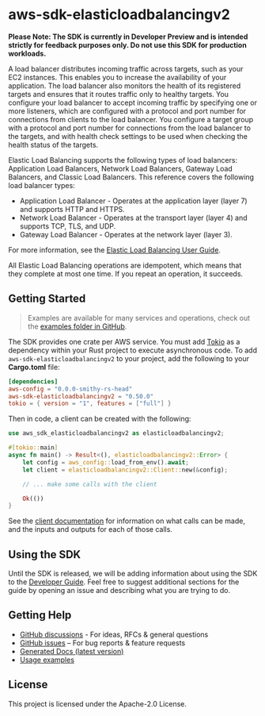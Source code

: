 # aws-sdk-elasticloadbalancingv2

**Please Note: The SDK is currently in Developer Preview and is intended strictly for
feedback purposes only. Do not use this SDK for production workloads.**

A load balancer distributes incoming traffic across targets, such as your EC2 instances. This enables you to increase the availability of your application. The load balancer also monitors the health of its registered targets and ensures that it routes traffic only to healthy targets. You configure your load balancer to accept incoming traffic by specifying one or more listeners, which are configured with a protocol and port number for connections from clients to the load balancer. You configure a target group with a protocol and port number for connections from the load balancer to the targets, and with health check settings to be used when checking the health status of the targets.

Elastic Load Balancing supports the following types of load balancers: Application Load Balancers, Network Load Balancers, Gateway Load Balancers, and Classic Load Balancers. This reference covers the following load balancer types:
  - Application Load Balancer - Operates at the application layer (layer 7) and supports HTTP and HTTPS.
  - Network Load Balancer - Operates at the transport layer (layer 4) and supports TCP, TLS, and UDP.
  - Gateway Load Balancer - Operates at the network layer (layer 3).

For more information, see the [Elastic Load Balancing User Guide](https://docs.aws.amazon.com/elasticloadbalancing/latest/userguide/).

All Elastic Load Balancing operations are idempotent, which means that they complete at most one time. If you repeat an operation, it succeeds.

## Getting Started

> Examples are available for many services and operations, check out the
> [examples folder in GitHub](https://github.com/awslabs/aws-sdk-rust/tree/main/examples).

The SDK provides one crate per AWS service. You must add [Tokio](https://crates.io/crates/tokio)
as a dependency within your Rust project to execute asynchronous code. To add `aws-sdk-elasticloadbalancingv2` to
your project, add the following to your **Cargo.toml** file:

```toml
[dependencies]
aws-config = "0.0.0-smithy-rs-head"
aws-sdk-elasticloadbalancingv2 = "0.50.0"
tokio = { version = "1", features = ["full"] }
```

Then in code, a client can be created with the following:

```rust
use aws_sdk_elasticloadbalancingv2 as elasticloadbalancingv2;

#[tokio::main]
async fn main() -> Result<(), elasticloadbalancingv2::Error> {
    let config = aws_config::load_from_env().await;
    let client = elasticloadbalancingv2::Client::new(&config);

    // ... make some calls with the client

    Ok(())
}
```

See the [client documentation](https://docs.rs/aws-sdk-elasticloadbalancingv2/latest/aws_sdk_elasticloadbalancingv2/client/struct.Client.html)
for information on what calls can be made, and the inputs and outputs for each of those calls.

## Using the SDK

Until the SDK is released, we will be adding information about using the SDK to the
[Developer Guide](https://docs.aws.amazon.com/sdk-for-rust/latest/dg/welcome.html). Feel free to suggest
additional sections for the guide by opening an issue and describing what you are trying to do.

## Getting Help

* [GitHub discussions](https://github.com/awslabs/aws-sdk-rust/discussions) - For ideas, RFCs & general questions
* [GitHub issues](https://github.com/awslabs/aws-sdk-rust/issues/new/choose) – For bug reports & feature requests
* [Generated Docs (latest version)](https://awslabs.github.io/aws-sdk-rust/)
* [Usage examples](https://github.com/awslabs/aws-sdk-rust/tree/main/examples)

## License

This project is licensed under the Apache-2.0 License.

